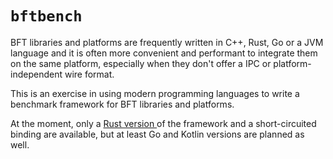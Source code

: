# `bftbench`

BFT libraries and platforms are frequently written in C++, Rust, Go or a JVM language and
it is often more convenient and performant to integrate them on the same platform,
especially when they don't offer a IPC or platform-independent wire format.

This is an exercise in using modern programming languages to write a benchmark framework
for BFT libraries and platforms.

At the moment, only a [Rust version ](./rust) of the framework and a short-circuited binding
are available, but at least Go and Kotlin versions are planned as well.
